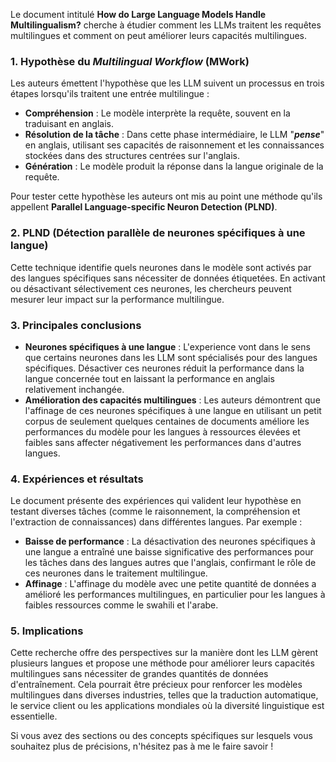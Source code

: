 Le document intitulé **How do Large Language Models Handle Multilingualism?** cherche à  étudier comment les LLMs traitent les requêtes multilingues et comment on peut améliorer leurs capacités multilingues.
### 1. **Hypothèse du *Multilingual Workflow* (MWork)**

Les auteurs émettent l'hypothèse que les LLM suivent un processus en trois étapes lorsqu'ils traitent une entrée multilingue :

- **Compréhension** : Le modèle interprète la requête, souvent en la traduisant en anglais.
- **Résolution de la tâche** : Dans cette phase intermédiaire, le LLM "***pense***" en anglais, utilisant ses capacités de raisonnement et les connaissances stockées dans des structures centrées sur l'anglais.
- **Génération** : Le modèle produit la réponse dans la langue originale de la requête.

Pour tester cette hypothèse les auteurs ont mis au point une méthode qu'ils appellent **Parallel Language-specific Neuron Detection (PLND)**.

### 2. **PLND (Détection parallèle de neurones spécifiques à une langue)**

Cette technique identifie quels neurones dans le modèle sont activés par des langues spécifiques sans nécessiter de données étiquetées.
En activant ou désactivant sélectivement ces neurones, les chercheurs peuvent mesurer leur impact sur la performance multilingue.

### 3. **Principales conclusions**

- **Neurones spécifiques à une langue** : L'experience vont dans le sens que certains neurones dans les LLM sont spécialisés pour des langues spécifiques. Désactiver ces neurones réduit la performance dans la langue concernée tout en laissant la performance en anglais relativement inchangée.
- **Amélioration des capacités multilingues** : Les auteurs démontrent que l'affinage de ces neurones spécifiques à une langue en utilisant un petit corpus de seulement quelques centaines de documents améliore les performances du modèle pour les langues à ressources élevées et faibles sans affecter négativement les performances dans d'autres langues.

### 4. **Expériences et résultats**

Le document présente des expériences qui valident leur hypothèse en testant diverses tâches (comme le raisonnement, la compréhension et l'extraction de connaissances) dans différentes langues. Par exemple :

- **Baisse de performance** : La désactivation des neurones spécifiques à une langue a entraîné une baisse significative des performances pour les tâches dans des langues autres que l'anglais, confirmant le rôle de ces neurones dans le traitement multilingue.
- **Affinage** : L'affinage du modèle avec une petite quantité de données a amélioré les performances multilingues, en particulier pour les langues à faibles ressources comme le swahili et l'arabe.

### 5. **Implications**

Cette recherche offre des perspectives sur la manière dont les LLM gèrent plusieurs langues et propose une méthode pour améliorer leurs capacités multilingues sans nécessiter de grandes quantités de données d'entraînement. Cela pourrait être précieux pour renforcer les modèles multilingues dans diverses industries, telles que la traduction automatique, le service client ou les applications mondiales où la diversité linguistique est essentielle.

Si vous avez des sections ou des concepts spécifiques sur lesquels vous souhaitez plus de précisions, n'hésitez pas à me le faire savoir !